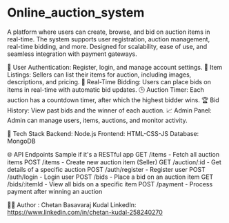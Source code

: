 # Online_auction_system

A platform where users can create, browse, and bid on auction items in real-time. The system supports user registration, auction management, real-time bidding, and more. Designed for scalability, ease of use, and seamless integration with payment gateways.


🔐 User Authentication: Register, login, and manage account settings.
🛒 Item Listings: Sellers can list their items for auction, including images, descriptions, and pricing.
💸 Real-Time Bidding: Users can place bids on items in real-time with automatic bid updates.
🕒 Auction Timer: Each auction has a countdown timer, after which the highest bidder wins.
🏆 Bid History: View past bids and the winner of each auction.
📈 Admin Panel: Admin can manage users, items, auctions, and monitor activity.


🧰 Tech Stack
Backend: Node.js
Frontend: HTML-CSS-JS
Database: MongoDB


🌐 API Endpoints
Sample if it's a RESTful app
GET /items - Fetch all auction items
POST /items - Create new auction item (Seller)
GET /auction/:id - Get details of a specific auction
POST /auth/register - Register user
POST /auth/login - Login user
POST /bids - Place a bid on an auction item
GET /bids/:itemId - View all bids on a specific item
POST /payment - Process payment after winning an auction


🧑‍💻 Author :
Chetan Basavaraj Kudal
LinkedIn: https://www.linkedin.com/in/chetan-kudal-258240270
